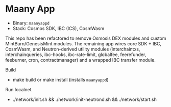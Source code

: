 # Maany App

- Binary: `maanyappd`
- Stack: Cosmos SDK, IBC (ICS), CosmWasm

This repo has been refactored to remove Osmosis DEX modules and custom MintBurn/GenesisMint modules. The remaining app wires core SDK + IBC, CosmWasm, and Neutron-derived utility modules (interchaintxs, interchainqueries, ibc-hooks, ibc-rate-limit, globalfee, feerefunder, feeburner, cron, contractmanager) and a wrapped IBC transfer module.

Build
- make build or make install (installs `maanyappd`)

Run localnet
- ./network/init.sh && ./network/init-neutrond.sh && ./network/start.sh
